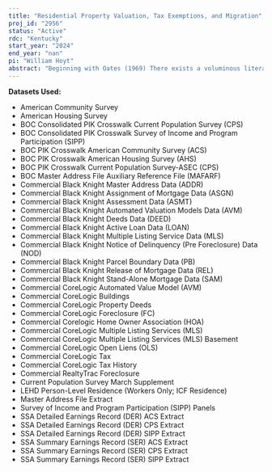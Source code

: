 ```yaml
---
title: "Residential Property Valuation, Tax Exemptions, and Migration"
proj_id: "2956"
status: "Active"
rdc: "Kentucky"
start_year: "2024"
end_year: "nan"
pi: "William Hoyt"
abstract: "Beginning with Oates (1969) There exists a voluminous literature in economics on the effects of property taxation on housing prices and, to a much less extent, on how property taxes affect locational decisions. That property taxes affect housing prices is, it has been argued by Oates and others, is an indication that households incorporate local public policies, taxes and public expenditures, into their decisions of where to reside as argued by Tiebout (1956). Further, the relationship between how property taxes and levels of public services each affect property values has been used in numerous studies to ascertain whether public services are efficiently provided or not (Oates (1969), Brueckner (1979, 1982), Barrow and Rouse (2004), and Bayer, Blair, and Whalley (2021) among others). What has been ignored in virtually all this literature, except for Banzhaf et al (2021), is the extensive number and variety of property tax exemptions provided by states. For households eligible for these exemptions, their tax payment, the product of the assessed value of their home and the local property tax (millage) rate, is not, in fact, the taxes they pay on their home but something less. That these exemptions vary among states and by taxpayer characteristics, most importantly age, suggest that households might change where they reside (which state or type of residence in which they reside (rental vs. owner-occupied) to take advantage of these exemptions. This project aims to address this deficiency in the literature by estimating various hedonic pricing models to produce real estate value estimates as well as various population estimates including elasticities of migration in response to changes in property tax exemption generosity"
---
```


**Datasets Used:**

  - American Community Survey 
  - American Housing Survey 
  - BOC Consolidated PIK Crosswalk Current Population Survey (CPS) 
  - BOC Consolidated PIK Crosswalk Survey of Income and Program Participation (SIPP) 
  - BOC PIK Crosswalk American Community Survey (ACS) 
  - BOC PIK Crosswalk American Housing Survey (AHS) 
  - BOC PIK Crosswalk Current Population Survey-ASEC (CPS) 
  - BOC Master Address File Auxiliary Reference File (MAFARF) 
  - Commercial Black Knight Master Address Data (ADDR) 
  - Commercial Black Knight Assignment of Mortgage Data (ASGN) 
  - Commercial Black Knight Assessment Data (ASMT) 
  - Commercial Black Knight Automated Valuation Models Data (AVM) 
  - Commercial Black Knight Deeds Data (DEED) 
  - Commercial Black Knight Active Loan Data (LOAN) 
  - Commercial Black Knight Multiple Listing Service Data (MLS) 
  - Commercial Black Knight Notice of Delinquency (Pre Foreclosure) Data (NOD) 
  - Commercial Black Knight Parcel Boundary Data (PB) 
  - Commercial Black Knight Release of Mortgage Data (REL) 
  - Commercial Black Knight Stand-Alone Mortgage Data (SAM) 
  - Commercial CoreLogic Automated Value Model (AVM) 
  - Commercial CoreLogic Buildings 
  - Commercial CoreLogic Property Deeds 
  - Commercial CoreLogic Foreclosure (FC) 
  - Commercial Corelogic Home Owner Association (HOA) 
  - Commercial CoreLogic Multiple Listing Services (MLS) 
  - Commercial CoreLogic Multiple Listing Services (MLS) Basement 
  - Commercial CoreLogic Open Liens (OLS) 
  - Commercial CoreLogic Tax 
  - Commercial CoreLogic Tax History 
  - Commercial RealtyTrac Foreclosure 
  - Current Population Survey March Supplement 
  - LEHD Person-Level Residence (Workers Only; ICF Residence) 
  - Master Address File Extract 
  - Survey of Income and Program Participation (SIPP) Panels 
  - SSA Detailed Earnings Record (DER) ACS Extract 
  - SSA Detailed Earnings Record (DER) CPS Extract 
  - SSA Detailed Earnings Record (DER) SIPP Extract 
  - SSA Summary Earnings Record (SER) ACS Extract 
  - SSA Summary Earnings Record (SER) CPS Extract 
  - SSA Summary Earnings Record (SER) SIPP Extract 

